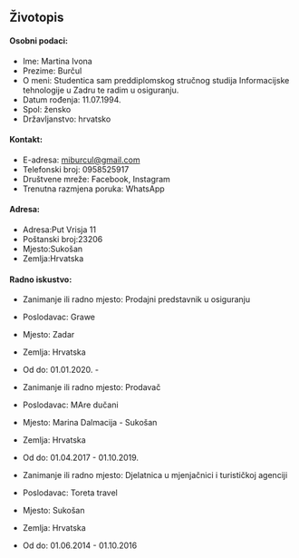 ## Životopis

#### Osobni podaci:

- Ime: Martina Ivona
- Prezime: Burčul
- O meni: Studentica sam preddiplomskog stručnog studija Informacijske tehnologije u Zadru te radim u osiguranju.
- Datum rođenja: 11.07.1994.
- Spol: žensko
- Državljanstvo: hrvatsko

#### Kontakt:
- E-adresa: miburcul@gmail.com
- Telefonski broj: 0958525917
- Društvene mreže: Facebook, Instagram
- Trenutna razmjena poruka: WhatsApp

#### Adresa:
- Adresa:Put Vrisja 11
- Poštanski broj:23206
- Mjesto:Sukošan
- Zemlja:Hrvatska

#### Radno iskustvo:
- Zanimanje ili radno mjesto: Prodajni predstavnik u osiguranju
- Poslodavac: Grawe
- Mjesto: Zadar
- Zemlja: Hrvatska
- Od do: 01.01.2020. -

- Zanimanje ili radno mjesto: Prodavač
- Poslodavac: MAre dučani
- Mjesto: Marina Dalmacija - Sukošan
- Zemlja: Hrvatska
- Od do: 01.04.2017 - 01.10.2019.

- Zanimanje ili radno mjesto: Djelatnica u mjenjačnici i turističkoj agenciji
- Poslodavac: Toreta travel
- Mjesto: Sukošan
- Zemlja: Hrvatska
- Od do: 01.06.2014 - 01.10.2016








